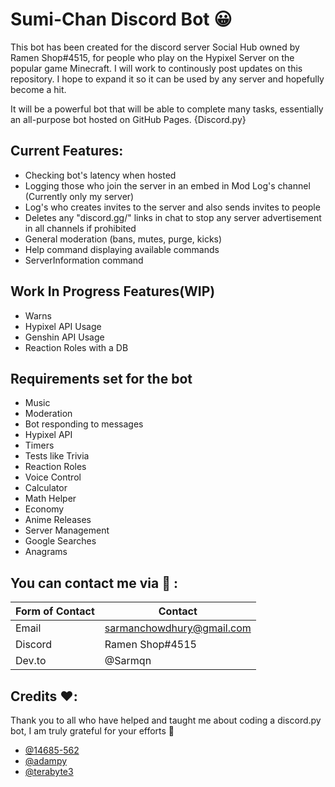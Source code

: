 # **Sumi-Chan Discord Bot** 😀

This bot has been created for the discord server Social Hub owned by Ramen Shop#4515, for people who play on the Hypixel Server on the popular game Minecraft.
I will work to continously post updates on this repository. I hope to expand it so it can be used by any server and hopefully become a hit.

It will be a powerful bot that will be able to complete many tasks, essentially an all-purpose bot hosted on GitHub Pages. {Discord.py}


## **Current Features:**

- Checking bot's latency when hosted
- Logging those who join the server in an embed in Mod Log's channel (Currently only my server)
- Log's who creates invites to the server and also sends invites to people
- Deletes any "discord.gg/" links in chat to stop any server advertisement in all channels if prohibited
- General moderation (bans, mutes, purge, kicks)
- Help command displaying available commands
- ServerInformation command

## **Work In Progress Features(WIP)**

- Warns
- Hypixel API Usage
- Genshin API Usage
- Reaction Roles with a DB

## **Requirements set for the bot**

- Music
- Moderation
- Bot responding to messages
- Hypixel API
- Timers
- Tests like Trivia
- Reaction Roles
- Voice Control
- Calculator
- Math Helper
- Economy
- Anime Releases
- Server Management
- Google Searches
- Anagrams

## You can contact me via 💙 :

Form of Contact | Contact
------------ | -------------
Email | sarmanchowdhury@gmail.com
Discord | Ramen Shop#4515
Dev.to | @Sarmqn

## Credits ❤️:

Thank you to all who have helped and taught me about coding a discord.py bot, I am truly grateful for your efforts 💙

- [@14685-562](https://github.com/14685-562)
- [@adampy](https://github.com/adampy)
- [@terabyte3](https://terabyteis.me)
